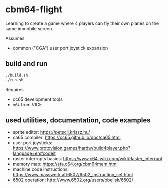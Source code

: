 # cbm64-flight

Learning to create a game where 4 players can fly their own planes on the same immobile screen.

Assumes
- common ("CGA") user port joystick expansion

## build and run

```sh
./build.sh
./run.sh
```

Requires
- cc65 development tools
- `x64` from VICE


## used utilities, documentation, code examples

- sprite editor: https://petscii.krissz.hu/
- ca65 compiler: https://cc65.github.io/doc/ca65.html
- user port joysticks: https://www.protovision.games/hardw/build4player.php?language=en#codeit
- raster interrupts basics: https://www.c64-wiki.com/wiki/Raster_interrupt
- memory map: https://sta.c64.org/cbm64mem.html
- machine code instructions: https://www.masswerk.at/6502/6502_instruction_set.html
- 6502 operation: http://www.6502.org/users/obelisk/6502/

